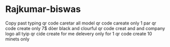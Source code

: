 # Rajkumar-biswas
Copy past typing qr code caretar all model qr code careate only 1 par qr code create only 7$ dòer black and clourful qr code creat and and company logo all tyip qr cide create for me delevery only for 1 qr code create 10 minets only

